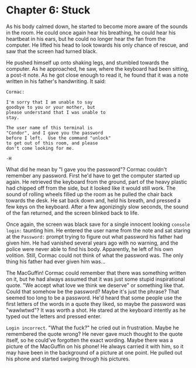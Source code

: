 # Chapter 6: Stuck

As his body calmed down, he started to become more aware of the sounds in the room. He could once again hear his breathing, he could hear his heartbeat in his ears, but he could no longer hear the fan from the computer. He lifted his head to look towards his only chance of rescue, and saw that the screen had turned black.

He pushed himself up onto shaking legs, and stumbled towards the computer. As he approached, he saw, where the keyboard had been sitting, a post-it note. As he got close enough to read it, he found that it was a note written in his father's handwriting. It said:


```
Cormac:

I'm sorry that I am unable to say
goodbye to you or your mother, but
please understand that I was unable to
stay.

The user name of this terminal is
"Condor", and I gave you the password
before I left.  Use the command "unlock"
to get out of this room, and please
don't come looking for me.

-H
```

What did he mean by "I gave you the password"? Cormac couldn't remember any password. First he'd have to get the computer started up again. He retrieved the keyboard from the ground, part of the heavy plastic had chipped off from the side, but it looked like it would still work. The sound of rolling wheels filled up the room as he pulled the chair back towards the desk. He sat back down and, held his breath, and pressed a few keys on the keyboard. After a few agonizingly slow seconds, the sound of the fan returned, and the screen blinked back to life.

Once again, the screen was black save for a single innocent looking `console login:` taunting him. He entered the user name from the note and sat staring at the `Password:` prompt trying to figure out what password his father had given him. He had vanished several years ago with no warning, and the police were never able to find his body. Apparently, he left of his own volition. Still, Cormac could not think of what the password was. The only thing his father had ever given him was...

The MacGuffin! Cormac could remember that there was something written on it, but he had always assumed that it was just some stupid inspirational quote. "We accept what love we think we deserve" or something like that. Could that somehow be the password? Maybe it's just the phrase? That seemed too long to be a password. He'd heard that some people use the first letters of the words in a quote they liked, so maybe the password was "wawlwtwd"? It was worth a shot. He stared at the keyboard intently as he typed out the letters and pressed enter.

`Login incorrect`. "What the fuck?" he cried out in frustration. Maybe he remembered the quote wrong? He never gave much thought to the quote itself, so he could've forgotten the exact wording. Maybe there was a picture of the MacGuffin on his phone! He always carried it with him, so it may have been in the background of a picture at one point. He pulled out his phone and started swiping through his pictures.
